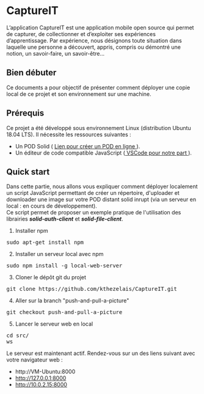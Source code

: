 # CaptureIT

L’application CaptureIT est une application mobile open source qui permet de capturer, de collectionner et d’exploiter ses expériences d’apprentissage. Par expérience, nous désignons toute situation dans laquelle une personne a découvert, appris, compris ou démontré une notion, un savoir-faire, un savoir-être...

## <b>Bien débuter</b>

Ce documents a pour objectif de présenter comment déployer une copie local de ce projet et son environnement sur une machine.

## <b>Prérequis</b>

Ce projet a été développé sous environnement Linux (distribution Ubuntu 18.04 LTS). Il nécessite les ressources suivantes :

* Un POD Solid ( <a href="https://solid.inrupt.com/get-a-solid-pod">Lien pour créer un POD en ligne </a>).
* Un éditeur de code compatible JavaScript (<a href="https://code.visualstudio.com/download"> VSCode pour notre part </a>).

## <b>Quick start</b>

Dans cette partie, nous allons vous expliquer comment déployer localement un script JavaScript permettant de créer un répertoire, d'uploader et downloader une image sur votre POD distant solid inrupt (via un serveur en local : en cours de développement).<br>
Ce script permet de proposer un exemple pratique de l'utilisation des librairies <i><b>solid-auth-client</b></i> et <i><b>solid-file-client</b></i>.

1. Installer npm
<pre>sudo apt-get install npm</pre>

2. Installer un serveur local avec npm
<pre>sudo npm install -g local-web-server</pre>

3. Cloner le dépôt git du projet
<pre>git clone https://github.com/kthezelais/CaptureIT.git</pre>

4. Aller sur la branch "push-and-pull-a-picture"
<pre>git checkout push-and-pull-a-picture</pre>

5. Lancer le serveur web en local
<pre>
cd src/
ws
</pre>

Le serveur est maintenant actif. Rendez-vous sur un des liens suivant avec votre navigateur web :
* http://VM-Ubuntu:8000
* http://127.0.0.1:8000
* http://10.0.2.15:8000